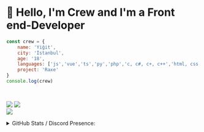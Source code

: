 
# 👋 Hello, I'm **Crew** and I'm a **Front end-Developer**

```js
const crew = {
    name: 'Yiğit',
    city: 'İstanbul',
    age: '18',
    languages: ['js','vue','ts','py','php','c, c#, c+, c++','html, css', 'dart', 'lua'],
    project: 'Raxe'
}
console.log(crew)
```

<!-- BLOG-POST-LIST:START -->
<!-- BLOG-POST-LIST:END -->
&nbsp;
<p align="left">
<a href="https://discord.gg/hu6XpsVxnP" target"blank_"><img src="https://img.shields.io/badge/Raxe Support%20-7289DA.svg?&style=for-the-badge&logo=discord&logoColor"></a>
<a href="https://discord.com/users/992903509701828679" target"blank_"><img src="https://img.shields.io/badge/Crew%20-7289DA.svg?&style=for-the-badge&logo=discord&logoColor"></a>
</br><img src="https://komarev.com/ghpvc/?username=crewcik&"/>

<details>
    <summary>GitHub Stats / Discord Presence:</summary>
    <img align="right" width="50%" src="https://github-readme-stats.vercel.app/api/top-langs?username=crewcik&theme=dark&show_icons=true&locale=en&layout=compact" alt="crewcik"/>
    <img align="right" width="50%" src="https://github-readme-stats.vercel.app/api?username=crewcik&theme=dark&show_icons=true&locale=en" alt="crewcik"/>

[![Discord Presence](https://lanyard-profile-readme.vercel.app/api/992903509701828679?theme=light&bg=ecf&animated=false&hideDiscrim=true&borderRadius=25px&idleMessage=;D)](https://discord.com/users/992903509701828679)
</details>
